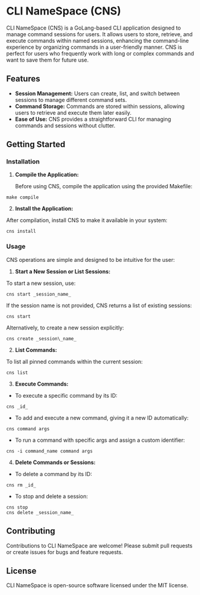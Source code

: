 # CLI NameSpace (CNS)

CLI NameSpace (CNS) is a GoLang-based CLI application designed to manage command sessions for users. It allows users to store, retrieve, and execute commands within named sessions, enhancing the command-line experience by organizing commands in a user-friendly manner. CNS is perfect for users who frequently work with long or complex commands and want to save them for future use.

## Features

- **Session Management:** Users can create, list, and switch between sessions to manage different command sets.
- **Command Storage:** Commands are stored within sessions, allowing users to retrieve and execute them later easily.
- **Ease of Use:** CNS provides a straightforward CLI for managing commands and sessions without clutter.

## Getting Started

### Installation

1. **Compile the Application:**

   Before using CNS, compile the application using the provided Makefile:

```shell
make compile
```

2. **Install the Application:**

After compilation, install CNS to make it available in your system:

```shell
cns install
```

### Usage

CNS operations are simple and designed to be intuitive for the user:

1. **Start a New Session or List Sessions:**

To start a new session, use:

```shell
cns start _session_name_
```

If the session name is not provided, CNS returns a list of existing sessions:

```shell
cns start
```

Alternatively, to create a new session explicitly:
```shell
cns create _session\_name_
```

2. **List Commands:**

To list all pinned commands within the current session:

```shell
cns list
```

3. **Execute Commands:**

- To execute a specific command by its ID:

```shell
cns _id_
```

- To add and execute a new command, giving it a new ID automatically:

```shell
cns command args
```

- To run a command with specific args and assign a custom identifier:

```shell
cns -i command_name command args
```

4. **Delete Commands or Sessions:**

- To delete a command by its ID:

```shell
cns rm _id_
```

- To stop and delete a session:

```shell
cns stop
cns delete _session_name_
```

## Contributing

Contributions to CLI NameSpace are welcome! Please submit pull requests or create issues for bugs and feature requests.

## License

CLI NameSpace is open-source software licensed under the MIT license.
